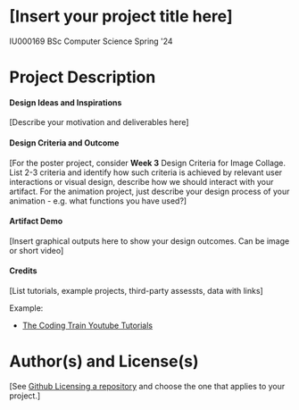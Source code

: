 # [Insert your project title here]

IU000169 BSc Computer Science Spring '24

# Project Description

#### Design Ideas and Inspirations

[Describe your motivation and deliverables here]

#### Design Criteria and Outcome

[For the poster project, consider **Week 3** Design Criteria for Image Collage. List 2-3 criteria and identify how such criteria is achieved by relevant user interactions or visual design, describe how we should interact with your artifact. For the animation project, just describe your design process of your animation - e.g. what functions you have used?]

#### Artifact Demo

[Insert graphical outputs here to show your design outcomes. Can be image or short video]

#### Credits

[List tutorials, example projects, third-party assessts, data with links]

Example:

- [The Coding Train Youtube Tutorials](https://www.youtube.com/channel/UCvjgXvBlbQiydffZU7m1_aw)

# Author(s) and License(s)

[See [Github Licensing a repository](https://docs.github.com/en/repositories/managing-your-repositorys-settings-and-features/customizing-your-repository/licensing-a-repository) and choose the one that applies to your project.]
